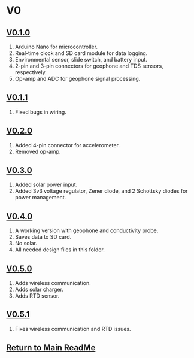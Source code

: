 # V0
## [V0.1.0](V0.1.0)
1. Arduino Nano for microcontroller.
2. Real-time clock and SD card module for data logging.
3. Environmental sensor, slide switch, and battery input.
4. 2-pin and 3-pin connectors for geophone and TDS sensors, respectively.
5. Op-amp and ADC for geophone signal processing.
## [V0.1.1](V0.1.1)
1. Fixed bugs in wiring.
## [V0.2.0](V0.2.0)
1. Added 4-pin connector for accelerometer.
2. Removed op-amp.
## [V0.3.0](V0.3.0)
1. Added solar power input.
2. Added 3v3 voltage regulator, Zener diode, and 2 Schottsky diodes for power management.
## [V0.4.0](V0.4.0)
1. A working version with geophone and conductivity probe.
2. Saves data to SD card.
3. No solar.
4. All needed design files in this folder.
## [V0.5.0](https://github.com/ARTS-Laboratory/Smart-Penetrometer-with-Edge-Computing-and-Intelligent-Embedded-Systems/tree/main/V0/V0.5/V0.5.0)
1. Adds wireless communication.
2. Adds solar charger.
3. Adds RTD sensor.
## [V0.5.1](https://github.com/ARTS-Laboratory/Smart-Penetrometer-with-Edge-Computing-and-Intelligent-Embedded-Systems/tree/main/V0/V0.5/V0.5.1)
1. Fixes wireless communication and RTD issues.
## [Return to Main ReadMe](https://github.com/ARTS-Laboratory/Smart-Penetrometers-with-Edge-Computing-and-Intelligent-Embedded-Systems/blob/main/README.md)
